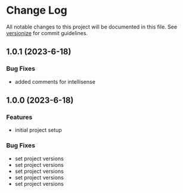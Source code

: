 # Change Log

All notable changes to this project will be documented in this file. See [versionize](https://github.com/versionize/versionize) for commit guidelines.

<a name="1.0.1"></a>
## 1.0.1 (2023-6-18)

### Bug Fixes

* added comments for intellisense

<a name="1.0.0"></a>
## 1.0.0 (2023-6-18)

### Features

* initial project setup

### Bug Fixes

* set project versions
* set project versions
* set project versions
* set project versions
* set project versions

